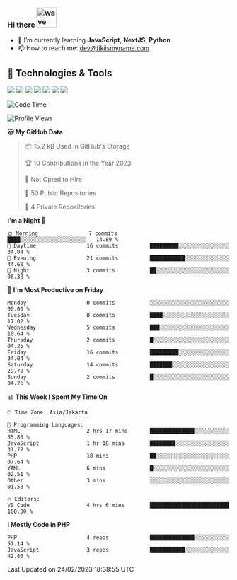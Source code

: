 ### Hi there <img src="https://i.ibb.co/q0Hx1KK/wave.gif" alt="wave" width="45px">

- 🌱 I’m currently learning **JavaScript**, **NextJS**, **Python**
- 📫 How to reach me: dev@fikiismyname.com

## 🔧 Technologies & Tools

![](https://img.shields.io/badge/OS-Linux-informational?style=flat&logo=linux&logoColor=white&color=2bbc8a)
![](https://img.shields.io/badge/OS-Windows-informational?style=flat&logo=windows&logoColor=white&color=2bbc8a)
![](https://img.shields.io/badge/OS-Android-informational?style=flat&logo=android&logoColor=white&color=2bbc8a)
![](https://img.shields.io/badge/Code-JavaScript-informational?style=flat&logo=javascript&logoColor=white&color=2bbc8a)
![](https://img.shields.io/badge/Code-Python-informational?style=flat&logo=python&logoColor=white&color=2bbc8a)
![](https://img.shields.io/badge/Code-Next-informational?style=flat&logo=next.js&logoColor=white&color=2bbc8a)
![](https://img.shields.io/badge/Shell-Bash-informational?style=flat&logo=gnu-bash&logoColor=white&color=2bbc8a)

<!--START_SECTION:waka-->
![Code Time](http://img.shields.io/badge/Code%20Time-58%20hrs%2021%20mins-blue)

![Profile Views](http://img.shields.io/badge/Profile%20Views-0-blue)

**🐱 My GitHub Data** 

> 📦 15.2 kB Used in GitHub's Storage 
 > 
> 🏆 10 Contributions in the Year 2023
 > 
> 🚫 Not Opted to Hire
 > 
> 📜 50 Public Repositories 
 > 
> 🔑 4 Private Repositories 
 > 
**I'm a Night 🦉** 

```text
🌞 Morning                7 commits           ████░░░░░░░░░░░░░░░░░░░░░   14.89 % 
🌆 Daytime                16 commits          █████████░░░░░░░░░░░░░░░░   34.04 % 
🌃 Evening                21 commits          ███████████░░░░░░░░░░░░░░   44.68 % 
🌙 Night                  3 commits           ██░░░░░░░░░░░░░░░░░░░░░░░   06.38 % 
```
📅 **I'm Most Productive on Friday** 

```text
Monday                   0 commits           ░░░░░░░░░░░░░░░░░░░░░░░░░   00.00 % 
Tuesday                  8 commits           ████░░░░░░░░░░░░░░░░░░░░░   17.02 % 
Wednesday                5 commits           ███░░░░░░░░░░░░░░░░░░░░░░   10.64 % 
Thursday                 2 commits           █░░░░░░░░░░░░░░░░░░░░░░░░   04.26 % 
Friday                   16 commits          █████████░░░░░░░░░░░░░░░░   34.04 % 
Saturday                 14 commits          ███████░░░░░░░░░░░░░░░░░░   29.79 % 
Sunday                   2 commits           █░░░░░░░░░░░░░░░░░░░░░░░░   04.26 % 
```


📊 **This Week I Spent My Time On** 

```text
🕑︎ Time Zone: Asia/Jakarta

💬 Programming Languages: 
HTML                     2 hrs 17 mins       ██████████████░░░░░░░░░░░   55.83 % 
JavaScript               1 hr 18 mins        ████████░░░░░░░░░░░░░░░░░   31.77 % 
PHP                      18 mins             ██░░░░░░░░░░░░░░░░░░░░░░░   07.64 % 
YAML                     6 mins              █░░░░░░░░░░░░░░░░░░░░░░░░   02.51 % 
Other                    3 mins              ░░░░░░░░░░░░░░░░░░░░░░░░░   01.58 % 

🔥 Editors: 
VS Code                  4 hrs 6 mins        █████████████████████████   100.00 % 
```

**I Mostly Code in PHP** 

```text
PHP                      4 repos             ██████████████░░░░░░░░░░░   57.14 % 
JavaScript               3 repos             ███████████░░░░░░░░░░░░░░   42.86 % 
```




 Last Updated on 24/02/2023 18:38:55 UTC
<!--END_SECTION:waka-->
